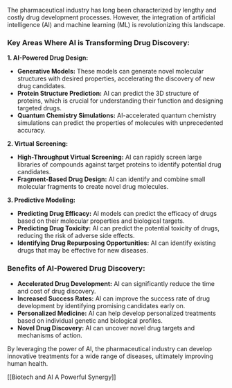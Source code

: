 The pharmaceutical industry has long been characterized by lengthy and costly drug development processes. However, the integration of artificial intelligence (AI) and machine learning (ML) is revolutionizing this landscape.

### Key Areas Where AI is Transforming Drug Discovery:

**1. AI-Powered Drug Design:**

- **Generative Models:** These models can generate novel molecular structures with desired properties, accelerating the discovery of new drug candidates.
- **Protein Structure Prediction:** AI can predict the 3D structure of proteins, which is crucial for understanding their function and designing targeted drugs.
- **Quantum Chemistry Simulations:** AI-accelerated quantum chemistry simulations can predict the properties of molecules with unprecedented accuracy.

**2. Virtual Screening:**

- **High-Throughput Virtual Screening:** AI can rapidly screen large libraries of compounds against target proteins to identify potential drug candidates.
- **Fragment-Based Drug Design:** AI can identify and combine small molecular fragments to create novel drug molecules.

**3. Predictive Modeling:**

- **Predicting Drug Efficacy:** AI models can predict the efficacy of drugs based on their molecular properties and biological targets.
- **Predicting Drug Toxicity:** AI can predict the potential toxicity of drugs, reducing the risk of adverse side effects.
- **Identifying Drug Repurposing Opportunities:** AI can identify existing drugs that may be effective for new diseases.

### Benefits of AI-Powered Drug Discovery:

- **Accelerated Drug Development:** AI can significantly reduce the time and cost of drug discovery.
- **Increased Success Rates:** AI can improve the success rate of drug development by identifying promising candidates early on.
- **Personalized Medicine:** AI can help develop personalized treatments based on individual genetic and biological profiles.
- **Novel Drug Discovery:** AI can uncover novel drug targets and mechanisms of action.

By leveraging the power of AI, the pharmaceutical industry can develop innovative treatments for a wide range of diseases, ultimately improving human health.

[[Biotech and AI A Powerful Synergy]]

